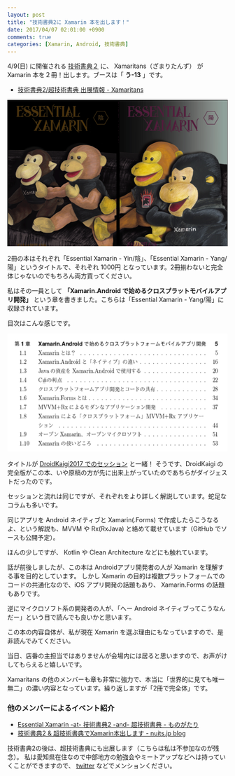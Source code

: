 ```yaml
---
layout: post
title: "技術書典2に Xamarin 本を出します！"
date: 2017/04/07 02:01:00 +0900
comments: true
categories: [Xamarin, Android, 技術書典]
---
```


4/9(日) に開催される [技術書典２](https://techbookfest.org/event/tbf02) に、 Xamaritans（ざまりたんず） が Xamarin 本を２冊！出します。ブースは「 **う-13** 」です。

<!--more-->

* [技術書典2/超技術書典 出展情報 - Xamaritans](https://atsushieno.github.io/xamaritans/tbf2.html)

![](/assets/images/posts/wrote_for_techbookfes2_01.png)

2冊の本はそれぞれ「Essential Xamarin - Yin/陰」、「Essential Xamarin - Yang/陽」というタイトルで、それぞれ 1000円 となっています。2冊揃わないと完全体じゃないのでもちろん両方買ってください。

私はその一員として **「Xamarin.Android で始めるクロスプラットモバイルアプリ開発」** という章を書きました。こちらは「Essential Xamarin - Yang/陽」に収録されています。

目次はこんな感じです。

![](/assets/images/posts/wrote_for_techbookfes2_02.png)

タイトルが [DroidKaigi2017 でのセッション](/blog/2017/03/10/had_a_session_about_xamarin_android_in_droidkaigi2017/) と一緒！
そうです、DroidKaigi の完全版がこの本、いや原稿の方が先に出来上がっていたのであちらがダイジェストだったのです。

セッションと流れは同じですが、それぞれをより詳しく解説しています。蛇足なコラムも多いです。

同じアプリを Android ネイティブと Xamarin(.Forms) で作成したらこうなるよ、という解説も、MVVM や Rx(RxJava) と絡めて載せています（GitHub でソースも公開予定）。

ほんの少しですが、 Kotlin や Clean Architecture などにも触れています。

話が前後しましたが、この本は Androidアプリ開発者の人が Xamarin を理解する事を目的としています。
しかし Xamarin の目的は複数プラットフォームでのコードの共通化なので、iOS アプリ開発の話題もあり、 Xamarin.Forms の話題もありです。

逆にマイクロソフト系の開発者の人が、「へー Android ネイティブってこうなんだー」という目で読んでも良いかと思います。

この本の内容自体が、私が現在 Xamarin を選ぶ理由にもなっていますので、是非読んでみてください。

当日、店番の主担当ではありませんが会場内には居ると思いますので、お声がけしてもらえると嬉しいです。

Xamaritans の他のメンバーも章も非常に強力で、本当に「世界的に見ても唯一無二」の濃い内容となっています。繰り返しますが「2冊で完全体」です。

### 他のメンバーによるイベント紹介

* [Essential Xamarin -at- 技術書典2 -and- 超技術書典 - ものがたり](http://atsushieno.hatenablog.com/entry/2017/03/30/193527)
* [技術書典2 & 超技術書典でXamarin本出します - nuits.jp blog](http://www.nuits.jp/entry/2017/03/19/214905)

技術書典2の後は、超技術書典にも出展します（こちらは私は不参加なのが残念）。
私は愛知県在住なので中部地方の勉強会やミートアップなどへは持っていくことができますので、 [twitter](https://twitter.com/amay077) などでメンションください。
